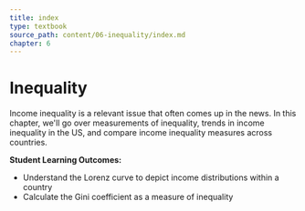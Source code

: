 ```yaml
---
title: index
type: textbook
source_path: content/06-inequality/index.md
chapter: 6
---
```


# Inequality

Income inequality is a relevant issue that often comes up in the news. In this chapter, we'll go over measurements of inequality, trends in income inequality in the US, and compare income inequality measures across countries. 

**Student Learning Outcomes:**

* Understand the Lorenz curve to depict income distributions within a country
* Calculate the Gini coefficient as a measure of inequality
